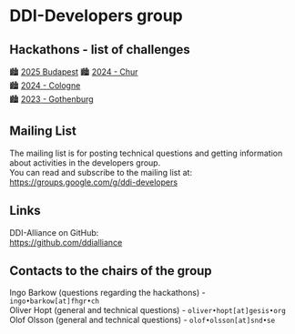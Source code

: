 # DDI-Developers group

## Hackathons - list of challenges
🏙️ [2025 Budapest](https://github.com/orgs/ddi-developers/projects/6)
🏙️ [2024 - Chur](https://github.com/orgs/ddi-developers/projects/3)  
🏙️ [2024 - Cologne](https://github.com/orgs/ddi-developers/projects/1)  
🏙️ [2023 - Gothenburg](https://github.com/ddi-hackathon-2023)

## Mailing List

The mailing list is for posting technical questions and getting information about activities in the developers group.  
You can read and subscribe to the mailing list at:  
https://groups.google.com/g/ddi-developers

## Links

DDI-Alliance on GitHub:  
https://github.com/ddialliance

## Contacts to the chairs of the group
Ingo Barkow (questions regarding the hackathons) - `ingo•barkow[at]fhgr•ch`  
Oliver Hopt (general and technical questions) - `oliver•hopt[at]gesis•org`  
Olof Olsson (general and technical questions) - `olof•olsson[at]snd•se`  

